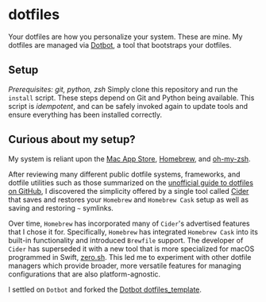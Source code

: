 dotfiles
========
Your dotfiles are how you personalize your system. These are mine.
My dotfiles are managed via [Dotbot](https://github.com/anishathalye/dotbot), a tool that bootstraps your dotfiles.

Setup
--------
_Prerequisites: git, python, zsh_
Simply clone this repository and run the `install` script. These steps depend on Git and Python being available.
This script is _idempotent_, and can be safely invoked again to update tools and ensure everything has been installed
correctly.

Curious about my setup?
-----------------------
My system is reliant upon the [Mac App Store](https://www.apple.com/osx/apps/app-store/), [Homebrew](http://brew.sh), 
and [oh-my-zsh](http://ohmyz.sh).

After reviewing many different public dotfile systems, frameworks, and dotfile utilities such as those summarized on
the [unofficial guide to dotfiles on GitHub](https://dotfiles.github.io), I discovered the simplicity offered by a
single tool called [Cider](https://github.com/msanders/cider) that saves and restores your `Homebrew` and `Homebrew
Cask` setup as well as saving and restoring `~` symlinks.

Over time, `Homebrew` has incorporated many of `Cider`'s advertised features that I chose it for. Specifically,
`Homebrew` has integrated `Homebrew Cask` into its built-in functionality and introduced `Brewfile` support. The developer of
`Cider` has superseded it with a new tool that is more specialized for macOS programmed in Swift,
[zero.sh](https://github.com/zero-sh/zero.sh). This led me to experiment with other dotfile managers which provide
broader, more versatile features for managing configurations that are also platform-agnostic.

I settled on `Dotbot` and forked the
[Dotbot dotfiles_template](https://github.com/anishathalye/dotfiles_template/generate).

